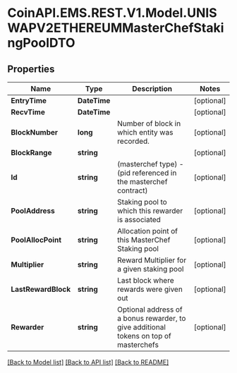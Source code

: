 
# CoinAPI.EMS.REST.V1.Model.UNISWAPV2ETHEREUMMasterChefStakingPoolDTO

## Properties

Name | Type | Description | Notes
------------ | ------------- | ------------- | -------------
**EntryTime** | **DateTime** |  | [optional] 
**RecvTime** | **DateTime** |  | [optional] 
**BlockNumber** | **long** | Number of block in which entity was recorded. | [optional] 
**BlockRange** | **string** |  | [optional] 
**Id** | **string** | (masterchef type) - (pid referenced in the masterchef contract) | [optional] 
**PoolAddress** | **string** | Staking pool to which this rewarder is associated | [optional] 
**PoolAllocPoint** | **string** | Allocation point of this MasterChef Staking pool | [optional] 
**Multiplier** | **string** | Reward Multiplier for a given staking pool | [optional] 
**LastRewardBlock** | **string** | Last block where rewards were given out | [optional] 
**Rewarder** | **string** | Optional address of a bonus rewarder, to give additional tokens on top of masterchefs | [optional] 

[[Back to Model list]](../README.md#documentation-for-models)
[[Back to API list]](../README.md#documentation-for-api-endpoints)
[[Back to README]](../README.md)

